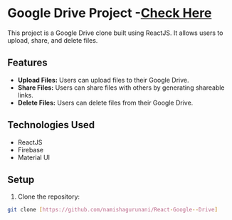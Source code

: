 # Google Drive Project -[Check Here](https://react-google-drive.vercel.app/)

This project is a Google Drive clone built using ReactJS. It allows users to upload, share, and delete files. 

## Features

- **Upload Files:** Users can upload files to their Google Drive.
- **Share Files:** Users can share files with others by generating shareable links.
- **Delete Files:** Users can delete files from their Google Drive.

## Technologies Used

- ReactJS
- Firebase
- Material UI

## Setup

1. Clone the repository:

```bash
git clone [https://github.com/namishagurunani/React-Google--Drive]
